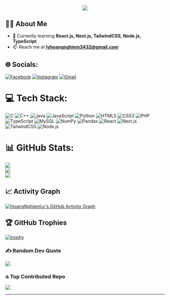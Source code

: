 
<!-- Title -->
<h1 align="center">
  <img src="https://readme-typing-svg.herokuapp.com?font=Fira+Code&size=30&duration=2000&pause=1000&color=00C0A0&center=true&vCenter=true&width=1000&lines=Hi+%F0%9F%91%8B+Welcome+to+my+GitHub!+I'm+Ly+Hoang+Nghiem&repeat=false" />
</h1>



## 👨‍💻 About Me
- 🌱 Currently learning **React.js, Next.js, TailwindCSS, Node.js, TypeScript**
- 📫 Reach me at **lyhoangnghiem3432@gmail.com**


## 🌐 Socials:
[![Facebook](https://img.shields.io/badge/Facebook-%231877F2.svg?logo=Facebook&logoColor=white)](https://www.facebook.com/Nbinnz/) [![Instagram](https://img.shields.io/badge/Instagram-%23E4405F.svg?logo=Instagram&logoColor=white)](https://instagram.com/_hnghiem) [![Gmail](https://img.shields.io/badge/Gmail-D14836.svg?logo=Gmail&logoColor=white)](mailto:lyhoangnghiem3432@gmail.com)

# 💻 Tech Stack:
![C](https://img.shields.io/badge/c-%2300599C.svg?style=plastic&logo=c&logoColor=white) 
![C++](https://img.shields.io/badge/c++-%2300599C.svg?style=plastic&logo=c%2B%2B&logoColor=white) 
![Java](https://img.shields.io/badge/java-%23ED8B00.svg?style=plastic&logo=openjdk&logoColor=white) 
![JavaScript](https://img.shields.io/badge/javascript-%23323330.svg?style=plastic&logo=javascript&logoColor=%23F7DF1E) 
![Python](https://img.shields.io/badge/python-3670A0?style=plastic&logo=python&logoColor=ffdd54) 
![HTML5](https://img.shields.io/badge/html5-%23E34F26.svg?style=plastic&logo=html5&logoColor=white) 
![CSS3](https://img.shields.io/badge/css3-%231572B6.svg?style=plastic&logo=css3&logoColor=white)
![PHP](https://img.shields.io/badge/php-%23777BB4.svg?style=plastic&logo=php&logoColor=white) 
![TypeScript](https://img.shields.io/badge/typescript-%23007ACC.svg?style=plastic&logo=typescript&logoColor=white) 
![MySQL](https://img.shields.io/badge/mysql-4479A1.svg?style=plastic&logo=mysql&logoColor=white) 
![NumPy](https://img.shields.io/badge/numpy-%23013243.svg?style=plastic&logo=numpy&logoColor=white) 
![Pandas](https://img.shields.io/badge/pandas-%23150458.svg?style=plastic&logo=pandas&logoColor=white) 
![React](https://img.shields.io/badge/react-%2320232a.svg?style=plastic&logo=react&logoColor=%2361DAFB)
![Next.js](https://img.shields.io/badge/next.js-%23000000.svg?style=plastic&logo=next.js&logoColor=white)
![TailwindCSS](https://img.shields.io/badge/tailwindcss-%2338B2AC.svg?style=plastic&logo=tailwind-css&logoColor=white)
![Node.js](https://img.shields.io/badge/node.js-6DA55F?style=plastic&logo=node.js&logoColor=white)

# 📊 GitHub Stats:
![](https://github-readme-stats.vercel.app/api?username=HoangNghiemLy&theme=dark&hide_border=false&include_all_commits=false&count_private=false)<br/>
![](https://github-readme-streak-stats.herokuapp.com/?user=HoangNghiemLy&theme=dark&hide_border=false)<br/>
![](https://github-readme-stats.vercel.app/api/top-langs/?username=HoangNghiemLy&theme=dark&hide_border=false&include_all_commits=false&count_private=false&layout=compact)

## 📈 Activity Graph
[![HoangNghiemLy's GitHub Activity Graph](https://github-readme-activity-graph.vercel.app/graph?username=HoangNghiemLy&theme=react-dark)](https://github.com/ashutosh00710/github-readme-activity-graph)

## 🏆 GitHub Trophies
[![trophy](https://github-profile-trophy.vercel.app/?username=HoangNghiemLy&theme=gruvbox)](https://github.com/ryo-ma/github-profile-trophy)




### ✍️ Random Dev Quote
![](https://quotes-github-readme.vercel.app/api?type=horizontal&theme=radical)

### 🔝 Top Contributed Repo
![](https://github-contributor-stats.vercel.app/api?username=HoangNghiemLy&limit=5&theme=dark&combine_all_yearly_contributions=true)






---



<!-- Proudly created with GPRM ( https://gprm.itsvg.in ) -->
